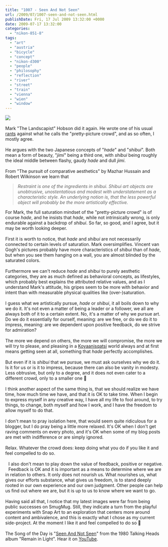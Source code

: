 ```yaml
---
title: "1007 - Seen And Not Seen"
url: /2009/07/1007-seen-and-not-seen.html
publishDate: Fri, 17 Jul 2009 13:32:00 +0000
date: 2009-07-17 13:32:00
categories: 
  - "nikon-851-8"
tags: 
  - "art"
  - "austria"
  - "bicycle"
  - "concept"
  - "nikon-d300"
  - "people"
  - "philosophy"
  - "reflection"
  - "river"
  - "street"
  - "train"
  - "vienna"
  - "wien"
  - "window"
---
```

<a href="https://d25zfm9zpd7gm5.cloudfront.net/1200x1200/2009/20090716_200040_ps.jpg" target="_blank"><img src="https://d25zfm9zpd7gm5.cloudfront.net/0600x0600/2009/20090716_200040_ps.jpg"/></a><br/><br/>Mark "The Landscapist" Hobson did it again. He wrote one of his usual <a href="http://landscapist.squarespace.com/journal/2009/7/16/ku-613-hade-and-shibui.html" target="_blank">rants</a> against what he calls the "pretty-picture crowd", and as so often, I mostly agree.<br/><br/>He argues with the two Japanese concepts of "<span style="font-style: italic;">hade</span>" and "<span style="font-style: italic;">shibui</span>". Both mean a form of beauty, "<span style="font-style: italic;">jimi</span>" being a third one, with <span style="font-style: italic;">shibui</span> being roughly the ideal middle between flashy, gaudy <span style="font-style: italic;">hade </span>and dull <span style="font-style: italic;">jimi</span>.<br/><br/>From "The pursuit of comparative aesthetics" by Mazhar Hussain and Robert Wilkinson we learn that<blockquote style="font-style: italic;">Restraint is one of the ingredients in shibui. Shibui art objects are unobtrusive, unostentatious and modest with understatement as a characteristic style. An underlying notion is, that the less powerful object will probably be the more artistically effective.</blockquote>For Mark, the full saturation mindset of the "pretty-picture crowd" is of course <span style="font-style: italic;">hade</span>, and he insists that <span style="font-style: italic;">hade</span>, while not intrinsically wrong, is only endurable against a backdrop of <span style="font-style: italic;">shibui</span>. So far, so good, and I agree, but it may be worth looking deeper.<br/><br/> First it is worth to notice, that <span style="font-style: italic;">hade</span> and <span style="font-style: italic;">shibui</span> are not necessarily connected to certain levels of saturation. Mark oversimplifies. Vincent van Gogh's pictures probably have more characteristics of <span style="font-style: italic;">shibui</span> than of <span style="font-style: italic;">hade</span>, but when you see them hanging on a wall, you are almost blinded by the saturated colors.<br/><br/>Furthermore we can't reduce <span style="font-style: italic;">hade</span> and <span style="font-style: italic;">shibui</span> to purely aesthetic categories, they are as much defined as behavioral concepts, as lifestyles, which probably best explains the attributed relative values, and as I understand Mark's attitude, his gripes seem to be more with behavior and intent than with measurable physical qualities like (over-)saturation.<br/><br/>I guess what we artistically pursue, <span style="font-style: italic;">hade</span> or <span style="font-style: italic;">shibui</span>, it all boils down to why we do it. It's not even a matter of being a leader or a follower, we all are always both of it to a certain extent. No, it's a matter of why we pursue art. Do we do it essentially for ourself, meaning: are we free, or do we do it to impress, meaning: are we dependent upon positive feedback, do we strive for admiration?<br/><br/>The more we depend on others, the more we will compromise, the more we will try to please, and pleasing in a <a href="http://en.wikipedia.org/wiki/Koyaanisqatsi" target="_blank">Koyaanisqatsi</a> world always and at first means getting seen at all, something that <span style="font-style: italic;">hade</span> perfectly accomplishes.<br/><br/>But even if it is <span style="font-style: italic;">shibui</span> that we pursue, we must ask ourselves why we do it. Is it for us or is it to impress, because there can also be vanity in modesty. Less obtrusive, but only to a degree, and it does not even cater to a different crowd, only to a smaller one 🙂<br/><br/><a href="https://d25zfm9zpd7gm5.cloudfront.net/1200x1200/2009/20090716_194010_ps.jpg" target="_blank"><img alt="" border="0" src="https://d25zfm9zpd7gm5.cloudfront.net/0150x0150/2009/20090716_194010_ps.jpg" style="margin: 10pt 10px 10px 0pt; float: right;"/></a>I think another aspect of the same thing is, that we should realize we have time, how much time we have, and that it is OK to take time. When I begin to express myself in any creative way, I have all my life to fool around, to try things, to change, both myself and how I work, and I have the freedom to allow myself to do that.<br/><br/>I don't mean to pray isolation here, that would seem quite ridiculous for a blogger, but I do pray being a little more relaxed. It's OK when I don't get raving comments on every photo, and it's OK when some of my blog posts are met with indifference or are simply ignored.<br/><br/>Relax. Whatever the crowd does: keep doing what you do if you like it and feel compelled to do so.<br/><br/><a href="https://d25zfm9zpd7gm5.cloudfront.net/1200x1200/2009/20090716_080907_ps.jpg" target="_blank"><img alt="" border="0" src="https://d25zfm9zpd7gm5.cloudfront.net/0150x0150/2009/20090716_080907_ps.jpg" style="margin: 10pt 10px 10px 0pt; float: left;"/></a> I also don't mean to play down the value of feedback, positive or negative. Feedback is OK and it is important as a means to determine where we are in relation to others. It only does not nourish us. What nourishes us, what gives our efforts substance, what gives us freedom, is to stand deeply rooted in our own experience and our own judgment. Other people can help us find out where we are, but it is up to us to know where we want to go.<br/><br/> Having said all that, I notice that my latest images were far from being public successes on SmugMug. Still, they indicate a turn from the playful experiments with Snap Art to an exploration that centers more around content and ambivalence, and this is exactly what I chose as my current side-project. At the moment I like it and feel compelled to do so 🙂<br/><br/>The Song of the Day is "<a href="http://www.lyricsmode.com/lyrics/t/talking_heads/seen_and_not_seen.html" target="_blank">Seen And Not Seen</a>" from the 1980 Talking Heads album "Remain in Light". Hear it on <a href="http://www.youtube.com/watch?v=UYZ_8Amk0e0" target="_blank">YouTube</a>.
